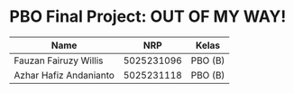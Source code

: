 # PBO Final Project: OUT OF MY WAY!

| Name           | NRP        | Kelas     |
| ---            | ---        | ----------|
| Fauzan Fairuzy Willis | 5025231096 | PBO (B) |
| Azhar Hafiz Andanianto | 5025231118 | PBO (B) |
